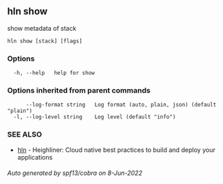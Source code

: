 ## hln show

show metadata of stack

```
hln show [stack] [flags]
```

### Options

```
  -h, --help   help for show
```

### Options inherited from parent commands

```
      --log-format string   Log format (auto, plain, json) (default "plain")
  -l, --log-level string    Log level (default "info")
```

### SEE ALSO

* [hln](hln.md)	 - Heighliner: Cloud native best practices to build and deploy your applications

###### Auto generated by spf13/cobra on 8-Jun-2022
